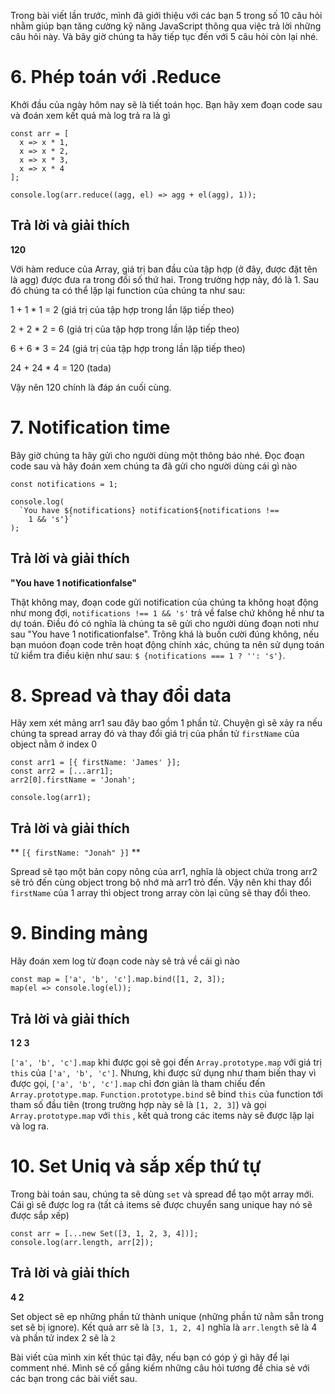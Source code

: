 Trong bài viết lần trước, mình đã giới thiệu với các bạn 5 trong số 10 câu hỏi nhằm giúp bạn tăng cường kỹ năng JavaScript thông qua việc trả lời những câu hỏi này. Và bây giờ chúng ta hãy tiếp tục đến với 5 câu hỏi còn lại nhé.

# 6. Phép toán với .Reduce
Khởi đầu của ngày hôm nay sẽ là tiết toán học. Bạn hãy xem đoạn code sau và đoán xem kết quả mà log trả ra là gì

```
const arr = [
  x => x * 1,
  x => x * 2,
  x => x * 3,
  x => x * 4
];

console.log(arr.reduce((agg, el) => agg + el(agg), 1));
```

## Trả lời và giải thích
**120**

Với hàm reduce của Array, giá trị ban đầu của tập hợp (ở đây, được đặt tên là agg) được đưa ra trong đối số thứ hai. Trong trường hợp này, đó là 1. Sau đó chúng ta có thể lặp lại function của chúng ta như sau:

1 + 1 * 1 = 2 (giá trị của tập hợp trong lần lặp tiếp theo)

2 + 2 * 2 = 6 (giá trị của tập hợp trong lần lặp tiếp theo)

6 + 6 * 3 = 24 (giá trị của tập hợp trong lần lặp tiếp theo)

24 + 24 * 4 = 120 (tada)

Vậy nên 120 chính là đáp án cuối cùng.

# 7. Notification time
Bây giờ chúng ta hãy gửi cho người dùng một thông báo nhé. Đọc đoạn code sau và hãy đoán xem chúng ta đã gửi cho người dùng cái gì nào

```
const notifications = 1;

console.log(
  `You have ${notifications} notification${notifications !==
    1 && 's'}`
);
```

## Trả lời và giải thích
**"You have 1 notificationfalse"**

Thật không may, đoạn code gửi notification của chúng ta không hoạt động như mong đợi, `notifications !== 1 && 's'` trả về false chứ không hề như ta dự toán. Điều đó có nghĩa là chúng ta sẽ gửi cho người dùng đoạn noti như sau "You have 1 notificationfalse". Trông khá là buồn cười đúng không, nếu bạn muóon đoạn code trên hoạt động chính xác, chúng ta nên sử dụng toán tử kiểm tra điều kiện như sau: `$ {notifications === 1 ? '': 's'}`.

# 8. Spread và thay đổi data
Hãy xem xét mảng arr1 sau đây bao gồm 1 phần tử. Chuyện gì sẽ xảy ra nếu chúng ta spread array đó và thay đổi giá trị của phần tử `firstName` của object nằm ở index 0

```
const arr1 = [{ firstName: 'James' }];
const arr2 = [...arr1];
arr2[0].firstName = 'Jonah';

console.log(arr1);
```

## Trả lời và giải thích
** `[{ firstName: "Jonah" }]` **

Spread sẽ tạo một bản copy nông của arr1, nghĩa là object chứa trong arr2 sẽ trỏ đến cùng object trong bộ nhớ mà arr1 trỏ đến. Vậy nên khi thay đổi `firstName` của 1 array thì object trong array còn lại cũng sẽ thay đổi theo.

# 9. Binding mảng
Hãy đoán xem log từ đoạn code này sẽ trả về cái gì nào

```
const map = ['a', 'b', 'c'].map.bind([1, 2, 3]);
map(el => console.log(el));
```

## Trả lời và giải thích
**1 2 3**

`['a', 'b', 'c'].map` khi được gọi sẽ gọi đến `Array.prototype.map` với giá trị `this` của `['a', 'b', 'c']`. Nhưng, khi được sử dụng như tham biến thay vì được gọi, `['a', 'b', 'c'].map` chỉ đơn giản là tham chiếu đến `Array.prototype.map`.
`Function.prototype.bind` sẽ bind `this` của function tới tham số đầu tiên (trong trường hợp này sẽ là  `[1, 2, 3]`) và gọi `Array.prototype.map` với `this` , kết quả trong các items này sẽ được lặp lại và log ra.

# 10. Set Uniq và sắp xếp thứ tự
Trong bài toán sau, chúng ta sẽ dùng `set` và spread để tạo một array mới. Cái gì sẽ được log ra (tất cả items sẽ được chuyển sang unique hay nó sẽ được sắp xếp)

```
const arr = [...new Set([3, 1, 2, 3, 4])];
console.log(arr.length, arr[2]);
```

## Trả lời và giải thích
**4 2**

Set object sẽ ep những phần tử thành unique (những phần tử nằm sẵn trong set sẽ bị ignore). Kết quả arr sẽ là `[3, 1, 2, 4]` nghĩa là `arr.length` sẽ là 4 và phần tử index 2 sẽ là `2`

Bài viết của mình xin kết thúc tại đây, nếu bạn có góp ý gì hãy để lại comment nhé. Mình sẽ cố gắng kiếm những câu hỏi tương để chia sẻ với các bạn trong các bài viết sau.